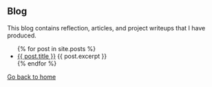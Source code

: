 ## Blog

This blog contains reflection, articles, and project writeups that I have produced.


<ul>
  {% for post in site.posts %}
    <li>
      <a href="{{ post.url }}">{{ post.title }}</a>
      {{ post.excerpt }}
    </li>
  {% endfor %}
</ul>


[Go back to home](cnscockburn.github.io)